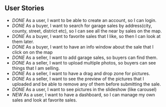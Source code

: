 ## User Stories

* *DONE* As a user, I want to be able to create an account, so I can login.
* *DONE* As a buyer, I want to search for garage sales by address(city, county, street, district etc), so I can see all the near by sales on the map.
* *DONE* As a buyer, I want to favorite sales that I like, so then I can look at them later.
* *DONE* As a buyer, I want to have an info window about the sale that I click on on the map
* *DONE* As a seller, I want to add garage sales, so buyers can find them.
* *DONE* As a seller, I want to upload multiple photos, so buyers can see things that I am selling.
* *DONE* As a seller, I want to have a drag and drop zone for pictures.
* *DONE* As a seller, I want to see the preview of the pictures that I uploaded and be able to remove any of them before submitting the sale.
* *DONE* As a user, I want to see pictures in the slideshow (like carousel)
* *NEW* As a user, I want to have a dashboard, so I can manage my own sales and look at favorite sales.

